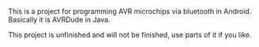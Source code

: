 This is a project for programming AVR microchips via bluetooth in Android. Basically it is AVRDude in Java.

This project is unfinished and will not be finished, use parts of it if you like.
